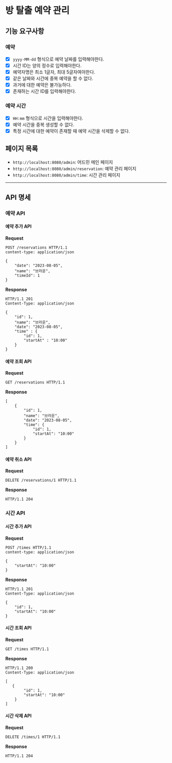 # 방 탈출 예약 관리

## 기능 요구사항

### 예약

- [x] `yyyy-MM-dd` 형식으로 예약 날짜를 입력해야한다.
- [x] 시간 ID는 양의 정수로 입력해야한다.
- [x] 예약자명은 최소 1글자, 최대 5글자여야한다.
- [x] 같은 날짜와 시간에 중복 예약을 할 수 없다.
- [x] 과거에 대한 예약은 불가능하다.
- [x] 존재하는 시간 ID를 입력해야한다.

### 예약 시간

- [x] `HH:mm` 형식으로 시간을 입력해야한다.
- [x] 예약 시간을 중복 생성할 수 없다.
- [x] 특정 시간에 대한 예약이 존재할 때 예약 시간을 삭제할 수 없다.

## 페이지 목록

- `http://localhost:8080/admin`: 어드민 메인 페이지
- `http://localhost:8080/admin/reservation`: 예약 관리 페이지
- `http://localhost:8080/admin/time`: 시간 관리 페이지

---

## API 명세

### 예약 API

#### 예약 추가 API

**Request**

```
POST /reservations HTTP/1.1
content-type: application/json

{
    "date": "2023-08-05",
    "name": "브라운",
    "timeId": 1
}

```

**Response**

```
HTTP/1.1 201
Content-Type: application/json

{
    "id": 1,
    "name": "브라운",
    "date": "2023-08-05",
    "time" : {
        "id": 1,
        "startAt" : "10:00"
    }
}

```

#### 예약 조회 API

**Request**

```
GET /reservations HTTP/1.1
```

**Response**

```
[
    {
        "id": 1,
        "name": "브라운",
        "date": "2023-08-05",
        "time": {
            "id": 1,
            "startAt": "10:00"
        }
    }
]

```

#### 예약 취소 API

**Request**

```
DELETE /reservations/1 HTTP/1.1
```

**Response**

```
HTTP/1.1 204
```

### 시간 API

#### 시간 추가 API

**Request**

```
POST /times HTTP/1.1
content-type: application/json

{
    "startAt": "10:00"
}

```

**Response**

```
HTTP/1.1 201
Content-Type: application/json

{
    "id": 1,
    "startAt": "10:00"
}
```

#### 시간 조회 API

**Request**

```
GET /times HTTP/1.1
```

**Response**

```
HTTP/1.1 200 
Content-Type: application/json

[
   {
        "id": 1,
        "startAt": "10:00"
    }
]
```

#### 시간 삭제 API

**Request**

```
DELETE /times/1 HTTP/1.1
```

**Response**

```
HTTP/1.1 204
```
